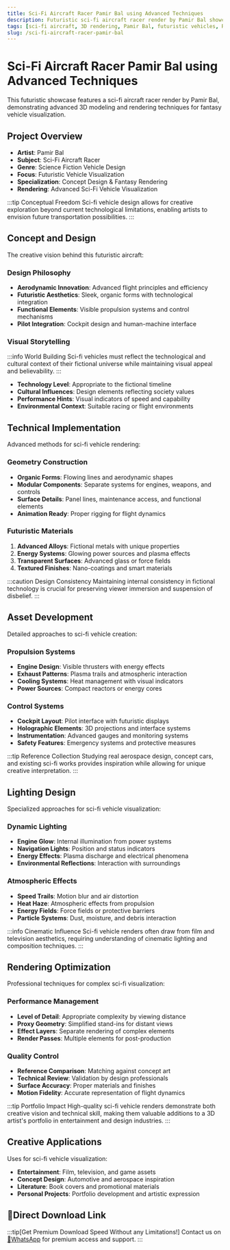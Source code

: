 ```yaml
---
title: Sci-Fi Aircraft Racer Pamir Bal using Advanced Techniques
description: Futuristic sci-fi aircraft racer render by Pamir Bal showcasing advanced 3D modeling and rendering techniques for fantasy vehicle visualization.
tags: [sci-fi aircraft, 3D rendering, Pamir Bal, futuristic vehicles, Redshift, concept design, fantasy rendering, vehicle visualization]
slug: /sci-fi-aircraft-racer-pamir-bal
---
```


# Sci-Fi Aircraft Racer Pamir Bal using Advanced Techniques

This futuristic showcase features a sci-fi aircraft racer render by Pamir Bal, demonstrating advanced 3D modeling and rendering techniques for fantasy vehicle visualization.

## Project Overview

- **Artist**: Pamir Bal
- **Subject**: Sci-Fi Aircraft Racer
- **Genre**: Science Fiction Vehicle Design
- **Focus**: Futuristic Vehicle Visualization
- **Specialization**: Concept Design & Fantasy Rendering
- **Rendering**: Advanced Sci-Fi Vehicle Visualization

:::tip Conceptual Freedom
Sci-fi vehicle design allows for creative exploration beyond current technological limitations, enabling artists to envision future transportation possibilities.
:::

## Concept and Design

The creative vision behind this futuristic aircraft:

### Design Philosophy

- **Aerodynamic Innovation**: Advanced flight principles and efficiency
- **Futuristic Aesthetics**: Sleek, organic forms with technological integration
- **Functional Elements**: Visible propulsion systems and control mechanisms
- **Pilot Integration**: Cockpit design and human-machine interface

### Visual Storytelling

:::info World Building
Sci-fi vehicles must reflect the technological and cultural context of their fictional universe while maintaining visual appeal and believability.
:::

- **Technology Level**: Appropriate to the fictional timeline
- **Cultural Influences**: Design elements reflecting society values
- **Performance Hints**: Visual indicators of speed and capability
- **Environmental Context**: Suitable racing or flight environments

## Technical Implementation

Advanced methods for sci-fi vehicle rendering:

### Geometry Construction

- **Organic Forms**: Flowing lines and aerodynamic shapes
- **Modular Components**: Separate systems for engines, weapons, and controls
- **Surface Details**: Panel lines, maintenance access, and functional elements
- **Animation Ready**: Proper rigging for flight dynamics

### Futuristic Materials

1. **Advanced Alloys**: Fictional metals with unique properties
2. **Energy Systems**: Glowing power sources and plasma effects
3. **Transparent Surfaces**: Advanced glass or force fields
4. **Textured Finishes**: Nano-coatings and smart materials

:::caution Design Consistency
Maintaining internal consistency in fictional technology is crucial for preserving viewer immersion and suspension of disbelief.
:::

## Asset Development

Detailed approaches to sci-fi vehicle creation:

### Propulsion Systems

- **Engine Design**: Visible thrusters with energy effects
- **Exhaust Patterns**: Plasma trails and atmospheric interaction
- **Cooling Systems**: Heat management with visual indicators
- **Power Sources**: Compact reactors or energy cores

### Control Systems

- **Cockpit Layout**: Pilot interface with futuristic displays
- **Holographic Elements**: 3D projections and interface systems
- **Instrumentation**: Advanced gauges and monitoring systems
- **Safety Features**: Emergency systems and protective measures

:::tip Reference Collection
Studying real aerospace design, concept cars, and existing sci-fi works provides inspiration while allowing for unique creative interpretation.
:::

## Lighting Design

Specialized approaches for sci-fi vehicle visualization:

### Dynamic Lighting

- **Engine Glow**: Internal illumination from power systems
- **Navigation Lights**: Position and status indicators
- **Energy Effects**: Plasma discharge and electrical phenomena
- **Environmental Reflections**: Interaction with surroundings

### Atmospheric Effects

- **Speed Trails**: Motion blur and air distortion
- **Heat Haze**: Atmospheric effects from propulsion
- **Energy Fields**: Force fields or protective barriers
- **Particle Systems**: Dust, moisture, and debris interaction

:::info Cinematic Influence
Sci-fi vehicle renders often draw from film and television aesthetics, requiring understanding of cinematic lighting and composition techniques.
:::

## Rendering Optimization

Professional techniques for complex sci-fi visualization:

### Performance Management

- **Level of Detail**: Appropriate complexity by viewing distance
- **Proxy Geometry**: Simplified stand-ins for distant views
- **Effect Layers**: Separate rendering of complex elements
- **Render Passes**: Multiple elements for post-production

### Quality Control

- **Reference Comparison**: Matching against concept art
- **Technical Review**: Validation by design professionals
- **Surface Accuracy**: Proper materials and finishes
- **Motion Fidelity**: Accurate representation of flight dynamics

:::tip Portfolio Impact
High-quality sci-fi vehicle renders demonstrate both creative vision and technical skill, making them valuable additions to a 3D artist's portfolio in entertainment and design industries.
:::

## Creative Applications

Uses for sci-fi vehicle visualization:

- **Entertainment**: Film, television, and game assets
- **Concept Design**: Automotive and aerospace inspiration
- **Literature**: Book covers and promotional materials
- **Personal Projects**: Portfolio development and artistic expression

## 🚀Direct Download Link
:::tip[Get Premium Download Speed Without any Limitations!]
Contact us on [💬WhatsApp](https://wa.me/+8613237610083) for premium  access and support.
:::